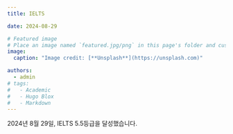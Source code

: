 ```yaml
---
title: IELTS

date: 2024-08-29

# Featured image
# Place an image named `featured.jpg/png` in this page's folder and customize its options here.
image:
  caption: "Image credit: [**Unsplash**](https://unsplash.com)"

authors:
  - admin
# tags:
#   - Academic
#   - Hugo Blox
#   - Markdown
---
```


2024년 8월 29일, IELTS 5.5등급을 달성했습니다.

